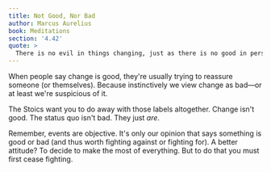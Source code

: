 ```yaml
---
title: Not Good, Nor Bad
author: Marcus Aurelius
book: Meditations
section: '4.42'
quote: >
  There is no evil in things changing, just as there is no good in persisting in a new state.
---
```


When people say change is good, they're usually trying to reassure someone (or themselves). Because instinctively we view change as bad—or at least we're suspicious of it.

The Stoics want you to do away with those labels altogether. Change isn't good. The status quo isn't bad. They just _are_.

Remember, events are objective. It's only our opinion that says something is good or bad (and thus worth fighting against or fighting for). A better attitude? To decide to make the most of everything. But to do that you must first cease fighting.
